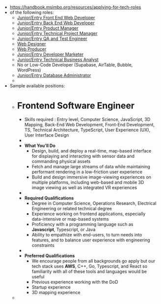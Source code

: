 - https://handbook.msimbo.org/resources/applying-for-tech-roles
- of the following roles:
	- [Junior/Entry Front End Web Developer](https://www.coursera.org/articles/front-end-developer)
	- [Junior/Entry Back End Web Developer](https://www.coursera.org/articles/back-end-developer)
	- [Junior/Entry Product Manager](https://craft.io/resources/knowledge-hub/the-role-of-the-junior-product-manager/)
	- [Junior/Entry Technical Project Manager](https://www.coursera.org/articles/technical-project-manager)
	- [Junior/Entry QA and Test Engineer](https://www.ziprecruiter.com/Career/Entry-Level-QA-Tester/What-Is-How-to-Become)
	- [Web Designer](https://www.interaction-design.org/literature/topics/web-design)
	- [Web Producer](https://www.zippia.com/web-producer-jobs/what-does-a-web-producer-do/)
	- [Junior/Entry Developer Marketer](https://www.jobhero.com/career-guides/interviews/prep/what-is-a-content-developer)
	- [Junior/Entry Technical Business Analyst](https://www.modernanalyst.com/Resources/Articles/tabid/115/ID/5235/What-Does-a-Technical-Business-analyst-do.aspx)
	- No or Low-Code Developer (Supabase, AirTable, Bubble, WordPress)
	- [Junior/Entry Database Administrator](https://www.ziprecruiter.com/Career/Entry-Level-Database-Administrator/What-Is-How-to-Become)
	-
- Sample available positions:
	- # Frontend Software Engineer
		- Skills required : Entry level, Computer Science, JavaScript, 3D Mapping, Back-End Web Development, Front-End Development, TS, Technical Architecture, TypeScript, User Experience (UX), User Interface Design
		-
		- **What You'll Do**
			- Design, build, and deploy a real-time, map-based interface for displaying and interacting with sensor data and commanding physical assets
			- Fetch and manage large streams of data while maintaining performant rendering in a low-friction user experience
			- Build and design immersive image-viewing experiences on multiple platforms, including web-based and mobile 3D image viewing as well as integrated VR experiences
		-
		- **Required Qualifications**
			- Degree in Computer Science, Operations Research, Electrical Engineering or related technical degree
			- Experience working on frontend applications, especially data-intensive or map-based systems
			- Proficiency with a programming language such as **Javascript**, Typescript, or Java
			- Ability to empathize with end-users, to turn needs into features, and to balance user experience with engineering constraints
		-
		- **Preferred Qualifications**
			- We encourage people from all backgrounds go apply but our tech stack uses **AWS**, C++, Go, Typescript, and React so familiarity with all of these tools and languages would be useful
			- Previous experience working with the DoD
			- Startup experience
			- 3D mapping experience
	-
